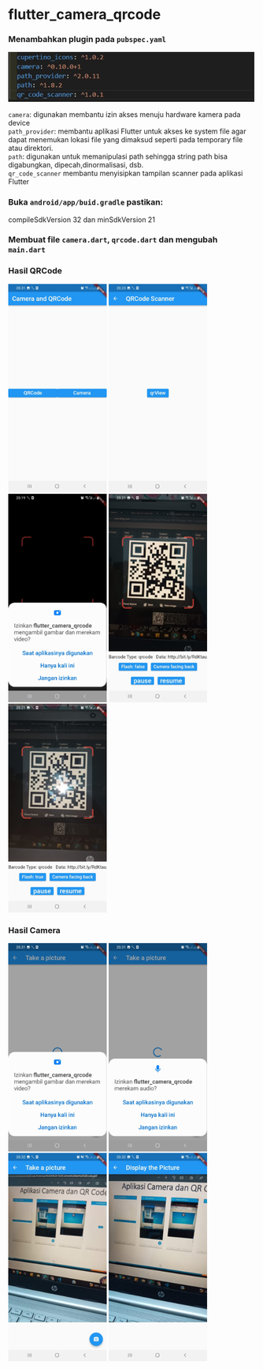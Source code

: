 # flutter_camera_qrcode

### Menambahkan plugin pada `pubspec.yaml`

<img src="images/plugin.jpg" width="500">

`camera`: digunakan membantu izin akses menuju hardware kamera pada device<br>
`path_provider`: membantu aplikasi Flutter untuk akses ke system file agar dapat menemukan lokasi file yang dimaksud seperti pada temporary file atau
direktori.<br>
`path`: digunakan untuk memanipulasi path sehingga string path bisa digabungkan, dipecah,dinormalisasi, dsb.<br>
`qr_code_scanner` membantu menyisipkan tampilan scanner pada aplikasi Flutter<br>

### Buka `android/app/buid.gradle` pastikan:

compileSdkVersion 32 dan minSdkVersion 21

### Membuat file `camera.dart`, `qrcode.dart` dan mengubah `main.dart`

### Hasil QRCode

<img src="images/1.jpeg" width="200"> <img src="images/2.jpeg" width="200"> <img src="images/3.jpeg" width="200">
<img src="images/4.jpeg" width="200"> <img src="images/5.jpeg" width="200">

### Hasil Camera

<img src="images/6.jpeg" width="200"> <img src="images/7.jpeg" width="200">
<img src="images/8.jpeg" width="200"> <img src="images/9.jpeg" width="200">
